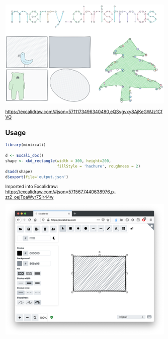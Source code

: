 
<!-- README.md is generated from README.Rmd. Please edit that file -->

![preview](man/figures/overview.png)

<https://excalidraw.com/#json=5711173496340480,eQSvgvxy8AjKeGWJz1CfVQ>

## Usage

``` r
library(minixcali)

d <- Excali_doc()
shape <- xkd_rectangle(width = 300, height=200,
                       fillStyle = 'hachure', roughness = 2)
d$add(shape)
d$export(file='output.json')
```

Imported into Excalidraw:
<https://excalidraw.com/#json=5715677440638976,p-zr2_oejToaWyr7Slr44w>

![preview](man/figures/rectangle.png)
